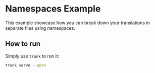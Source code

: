 # Namespaces Example

This example showcase how you can break down your translations in separate files using namespaces.

## How to run

Simply use `trunk` to run it:

```bash
trunk serve --open
```
